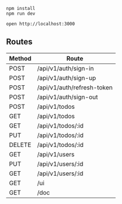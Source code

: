 ```
npm install
npm run dev
```

```
open http://localhost:3000
```

## Routes

| Method | Route                      |
| ------ | -------------------------- |
| POST   | /api/v1/auth/sign-in       |
| POST   | /api/v1/auth/sign-up       |
| POST   | /api/v1/auth/refresh-token |
| POST   | /api/v1/auth/sign-out      |
| POST   | /api/v1/todos              |
| GET    | /api/v1/todos              |
| GET    | /api/v1/todos/:id          |
| PUT    | /api/v1/todos/:id          |
| DELETE | /api/v1/todos/:id          |
| GET    | /api/v1/users              |
| PUT    | /api/v1/users/:id          |
| GET    | /api/v1/users/:id          |
| GET    | /ui                        |
| GET    | /doc                       |
